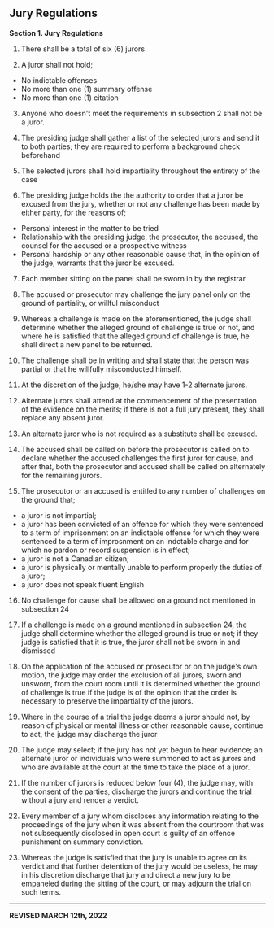## Jury Regulations


**Section 1. Jury Regulations**

1. There shall be a total of six (6) jurors

2. A juror shall not hold;
  - No indictable offenses
  - No more than one (1) summary offense
  - No more than one (1) citation

3. Anyone who doesn't meet the requirements in subsection 2 shall not be a juror.

4. The presiding judge shall gather a list of the selected jurors and send it to both parties; they are required to perform a background check beforehand

5. The selected jurors shall hold impartiality throughout the entirety of the case

6. The presiding judge holds the the authority to order that a juror be excused from the jury, whether or not any challenge has been made by either party, for the reasons of;
  - Personal interest in the matter to be tried
  - Relationship with the presiding judge, the prosecutor, the accused, the counsel for the accused or a prospective witness
  - Personal hardship or any other reasonable cause that, in the opinion of the judge, warrants that the juror be excused.

7. Each member sitting on the panel shall be sworn in by the registrar

8. The accused or prosecutor may challenge the jury panel only on the ground of partiality, or willful misconduct

9. Whereas a challenge is made on the aforementioned, the judge shall determine whether the alleged ground of challenge is true or not, and where he is satisfied that the alleged ground of challenge is true, he shall direct a new panel to be returned.

10. The challenge shall be in writing and shall state that the person was partial or that he willfully misconducted himself.

11. At the discretion of the judge, he/she may have 1-2 alternate jurors.

12. Alternate jurors shall attend at the commencement of the presentation of the evidence on the merits; if there is not a full jury present, they shall replace any absent juror.

13. An alternate juror who is not required as a substitute shall be excused.

14. The accused shall be called on before the prosecutor is called on to declare whether the accused challenges the first juror for cause, and after that, both the prosecutor and accused shall be called on alternately for the remaining jurors.

15. The prosecutor or an accused is entitled to any number of challenges on the ground that;
  - a juror is not impartial;
  - a juror has been convicted of an offence for which they were sentenced to a term of imprisonment on an indictable offense for which they were sentenced to a term of improsnment on an indctable charge and for which no pardon or record suspension is in effect;
  - a juror is not a Canadian citizen;
  - a juror is physically or mentally unable to perform properly the duties of a juror;
  - a juror does not speak fluent English

16. No challenge for cause shall be allowed on a ground not mentioned in subsection 24

17. If a challenge is made on a ground mentioned in subsection 24, the judge shall determine whether the alleged ground is true or not; if they judge is satisfied that it is true, the juror shall not be sworn in and dismissed

18. On the application of the accused or prosecutor or on the judge's own motion, the judge may order the exclusion of all jurors, sworn and unsworn, from the court room until it is determined whether the ground of challenge is true if the judge is of the opinion that the order is necessary to preserve the impartiality of the jurors.

19. Where in the course of a trial the judge deems a juror should not, by reason of physical or mental illness or other reasonable cause, continue to act, the judge may discharge the juror

20. The judge may select; if the jury has not yet begun to hear evidence; an alternate juror or individuals who were summoned to act as jurors and who are available at the court at the time to take the place of a juror.

21. If the number of jurors is reduced below four (4), the judge may, with the consent of the parties, discharge the jurors and continue the trial without a jury and render a verdict.

22. Every member of a jury whom discloses any information relating to the proceedings of the jury when it was absent from the courtroom that was not subsequently disclosed in open court is guilty of an offence punishment on summary conviction.

23. Whereas the judge is satisfied that the jury is unable to agree on its verdict and that further detention of the jury would be useless, he may in his discretion discharge that jury and direct a new jury to be empaneled during the sitting of the court, or may adjourn the trial on such terms.

---

**REVISED MARCH 12th, 2022**
